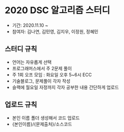 # 2020 DSC 알고리즘 스터디

* 기간: 2020.11.10 ~ 
* 참여자: 김나연, 김민영, 김지우, 이정원, 정혜민

## 스터디 규칙
- 언어는 자유롭게 선택
- 프로그래머스에서 주 2문제 풀이
- 주 1회 오프 모임 : 화요일 오후 5~6시 ECC
- 기술블로그, 문제풀이 각자 작성
- 슬랙에 월요일 자정까지 각자 공부한 내용 간단하게 업로드

## 업로드 규칙
- 본인 이름 폴더 생성해서 코드 업로드
- {본인이름}/{문제출처}/소스코드
